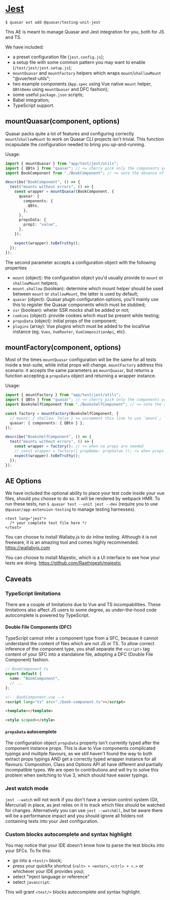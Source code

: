 # [Jest](https://jestjs.io/)

```shell
$ quasar ext add @quasar/testing-unit-jest
```

This AE is meant to manage Quasar and Jest integration for you, both for JS and TS.

We have included:

- a preset configuration file (`jest.config.js`);
- a setup file with some common pattern you may want to enable (`/test/jest/jest.setup.js`);
- `mountQuasar` and `mountFactory` helpers which wraps `mount`/`shallowMount` "@vue/test-utils";
- two example components (`App.spec` using Vue native `mount` helper, `QBtnDemo` using `mountQuasar` and DFC fashion);
- some useful `package.json` scripts;
- Babel integration;
- TypeScript support.

## mountQuasar(component, options)

Quasar packs quite a lot of features and configuring correctly `mount`/`shallowMount` to work on Quasar CLI projects isn't trivial.
This function incapsulate the configuration needed to bring you up-and-running.

Usage:

```ts
import { mountQuasar } from "app/test/jest/utils";
import { QBtn } from "quasar"; // <= cherry pick only the components you actually use
import BookComponent from "./BookComponent"; // <= note the absence of `.vue` extension, here we are importing the JS/TS part of a Double File Component

describe("BookComponent", () => {
  test("mounts without errors", () => {
    const wrapper = mountQuasar(BookComponent, {
      quasar: {
        components: {
          QBtn,
        },
      },
      propsData: {
        prop1: "value",
      },
    });

    expect(wrapper).toBeTruthy();
  });
});
```

The second parameter accepts a configuration object with the following properties

- `mount` (object): the configuration object you'd usually provide to `mount` or `shallowMount` helpers;
- `mount.shallow` (boolean): determine which mount helper should be used between `mount` or `shallowMount`, the latter is used by default;
- `quasar` (object): Quasar plugin configuration options, you'll mainly use this to register the Quasar components which must be stubbed;
- `ssr` (boolean): wheter SSR mocks shall be added or not;
- `cookies` (object): provide cookies which must be present while testing;
- `propsData` (object): initial props of the component;
- `plugins` (array): Vue plugins which must be added to the localVue instance (eg. `Vuex`, `VueRouter`, `VueCompositionApi`, etc).

## mountFactory(component, options)

Most of the times `mountQuasar` configuration will be the same for all tests inside a test-suite, while initial props will change.
`mountFactory` address this scenario: it accepts the same parameters as `mountQuasar`, but returns a function accepting a `propsData` object and returning a wrapper instance.

Usage:

```ts
import { mountFactory } from "app/test/jest/utils";
import { QBtn } from "quasar"; // <= cherry pick only the components you actually use
import BookshelfComponent from "./BookshelfComponent"; // <= note the absence of `.vue` extension, here we are importing the JS/TS part of a Double File Component

const factory = mountFactory(BookshelfComponent, {
  // mount: { shallow: false } <= uncomment this line to use `mount`; `shallowMount` is used by default as it will stub all **registered** components found into the template
  quasar: { components: { QBtn } },
});

describe("BookshelfComponent", () => {
  test("mounts without errors", () => {
    const wrapper = factory(); // <= when no props are needed
    // const wrapper = factory({ propName: propValue }); <= when props are needed
    expect(wrapper).toBeTruthy();
  });
});
```

## AE Options

We have included the optional ability to place your test code inside your vue files, should you choose to do so. It will be rendered by webpack HMR. To run these tests, run `$ quasar test --unit jest --dev` (require you to use `@quasar/app-extension-testing` to manage testing harnesses).

```
<test lang="jest">
  /* your complete test file here */
</test>
```

You can choose to install Wallaby.js to do inline testing. Although it is not freeware, it is an amazing tool and comes highly recommended. https://wallabyjs.com

You can choose to install Majestic, which is a UI interface to see how your tests are doing. https://github.com/Raathigesh/majestic

## Caveats

### TypeScript limitations

There are a couple of limitations due to Vue and TS incompabilities.
These limitations also affect JS users to some degree, as under-the-hood code autocomplete is powered by TypeScript.

#### Double File Components (DFC)

TypeScript cannot infer a component type from a SFC, because it cannot understand the content of files which are not JS or TS.
To allow correct inference of the component type, you shall separate the `<script>` tag content of your SFC into a standalone file, adopting a DFC (Double File Component) fashion.

```ts
// BookComponent.ts
export default {
  name: "BookComponent",
  // ...
};
```

```html
<!-- BookComponent.vue -->
<script lang="ts" src="./book-component.ts"></script>

<template></template>

<style scoped></style>
```

#### `propsData` autocomplete

The configuration object `propsData` property isn't currently typed after the component instance props.
This is due to Vue components complicated typings and multiple flavours, as we still haven't found the way to both extract props typings AND get a correctly typed wrapper instance for all flavours: Composition, Class and Options API all have different and partially incompatible types.
We are open to contributions and will try to solve this problem when switching to Vue 3, which should have easier typings.

### Jest watch mode

`jest --watch` will not work if you don't have a version control system (Git, Mercurial) in place, as jest relies on it to track which files should be watched for changes.
Alternatively you can use `jest --watchAll`, but be aware there will be a performance impact and you should ignore all folders not containing tests into your Jest configuration.

### Custom <test> blocks autocomplete and syntax highlight

You may notice that your IDE doesn't know how to parse the test blocks into your SFCs.
To fix this:

- go into a `<test/>` block;
- press your quickfix shortcut (`<alt> + <enter>`, `<ctrl> + <.>` or whichever your IDE provides you);
- select "inject language or reference"
- select `javascript`.

This will grant `<test/>` blocks autocomplete and syntax highlight.
